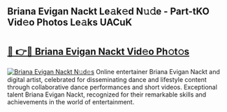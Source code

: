 ## Briana Evigan Nackt Le𝚊k𝚎d N𝚞𝚍e - Part-tKO Vid𝚎o Photos Le𝚊ks UACuK

# <h2><a href="http://fb3voi.evod.top/?m=Briana+Evigan+Nackt">🔗 👉🔴 Briana Evigan Nackt Vid𝚎o Ph𝚘t𝚘s</a></h2>

[![Briana Evigan Nackt N𝚞d𝚎s](https://i.imgur.com/8V9OHl7.gif)](http://fb3voi.evod.top/?m=Briana+Evigan+Nackt)
Online entertainer Briana Evigan Nackt and digital artist, celebrated for disseminating dance and lifestyle content through collaborative dance performances and short videos. Exceptional talent Briana Evigan Nackt, recognized for their remarkable skills and achievements in the world of entertainment. 
